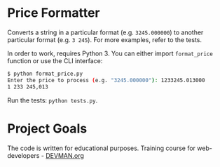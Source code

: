 # Price Formatter

Converts a string in a particular format (e.g. `3245.000000`) to another particular format (e.g. `3 245`). For more examples, refer to the tests.

In order to work, requires Python 3. You can either import `format_price` function or use the CLI interface:
```bash
$ python format_price.py
Enter the price to process (e.g. "3245.000000"): 1233245.013000
1 233 245,013
```

Run the tests: `python tests.py`.

# Project Goals

The code is written for educational purposes. Training course for web-developers - [DEVMAN.org](https://devman.org)
